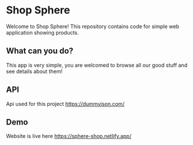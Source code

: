 # Shop Sphere
Welcome to Shop Sphere!
This repository contains code for simple web application showing products.

## What can you do?
This app is very simple, you are welcomed to browse all our good stuff and see details about them!

## API
Api used for this project https://dummyjson.com/

## Demo
Website is live here https://sphere-shop.netlify.app/
